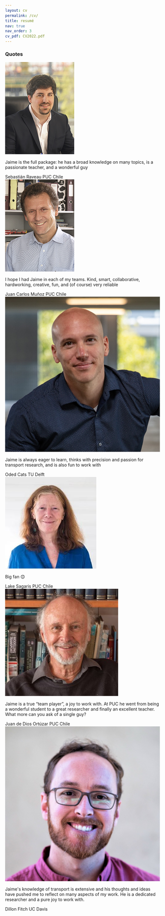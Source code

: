 ```yaml
---
layout: cv
permalink: /cv/
title: resumé
nav: true
nav_order: 3
cv_pdf: CV2022.pdf
---
```


<div class="cv">
<div class="card mt-3 p-3">
<h3 class="card-title font-weight-medium"> Quotes </h3>
<section class="container-slider">
      <div class="testimonial mySwiper">
        <div class="testi-content swiper-wrapper">
          <div class="slide swiper-slide">
            <img src="/assets/img/testimonials/Raveau.jpg" alt="" class="image" />
            <p>
              Jaime is the full package: he has a broad knowledge on many topics, is a passionate teacher, and a wonderful guy
            </p>
            <i class="bx bxs-quote-alt-left quote-icon"></i>
            <div class="details">
              <span class="name">Sebastián Raveau</span>
              <span class="job">PUC Chile</span>
            </div>
          </div>
          <div class="slide swiper-slide">
            <img src="/assets/img/testimonials/jcm.jpg" alt="" class="image" />
            <p>
              I hope I had Jaime in each of my teams. Kind, smart, collaborative, hardworking, creative, fun, and (of course) very reliable
            </p>
            <i class="bx bxs-quote-alt-left quote-icon"></i>
            <div class="details">
              <span class="name">Juan Carlos Muñoz</span>
              <span class="job">PUC Chile</span>
            </div>
          </div>
          <div class="slide swiper-slide">
            <img src="/assets/img/testimonials/OdedCats.jpg" alt="" class="image" />
            <p>
              Jaime is always eager to learn, thinks with precision and passion for transport research, and is also fun to work with
            </p>
            <i class="bx bxs-quote-alt-left quote-icon"></i>
            <div class="details">
              <span class="name">Oded Cats</span>
              <span class="job">TU Delft</span>
            </div>
          </div>
          <div class="slide swiper-slide">
            <img src="/assets/img/testimonials/LakeSagaris.jpg" alt="" class="image" />
            <p>
              Big fan 😊
            </p>
            <i class="bx bxs-quote-alt-left quote-icon"></i>
            <div class="details">
              <span class="name">Lake Sagaris</span>
              <span class="job">PUC Chile</span>
            </div>
          </div>
          <div class="slide swiper-slide">
            <img src="/assets/img/testimonials/jos.jpg" alt="" class="image" />
            <p>
              Jaime is a true “team player”, a joy to work with. At PUC he went from being a wonderful student to a great researcher and finally an excellent teacher. What more can you ask of a single guy?
            </p>
            <i class="bx bxs-quote-alt-left quote-icon"></i>
            <div class="details">
              <span class="name">Juan de Dios Ortúzar</span>
              <span class="job">PUC Chile</span>
            </div>
          </div>
          <div class="slide swiper-slide">
            <img src="/assets/img/testimonials/dillon-fitch.jpg" alt="" class="image" />
            <p>
              Jaime's knowledge of transport is extensive and his thoughts and ideas have pushed me to reflect on many aspects of my work. He is a dedicated researcher and a pure joy to work with.
            </p>
            <i class="bx bxs-quote-alt-left quote-icon"></i>
            <div class="details">
              <span class="name">Dillon Fitch</span>
              <span class="job">UC Davis</span>
            </div>
          </div>
        </div>
        <div class="swiper-button-next nav-btn"></div>
        <div class="swiper-button-prev nav-btn"></div>
        <div class="swiper-pagination"></div>
      </div>
</section>
</div>
</div>
